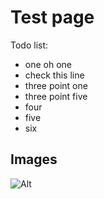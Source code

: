 # Test page

Todo list:

* one oh one
* check this line
* three point one
* three point five
* four
* five
* six

## Images
![Alt](https://new-world-wobe.page4.com/alttaste_c1000_800.jpg)

